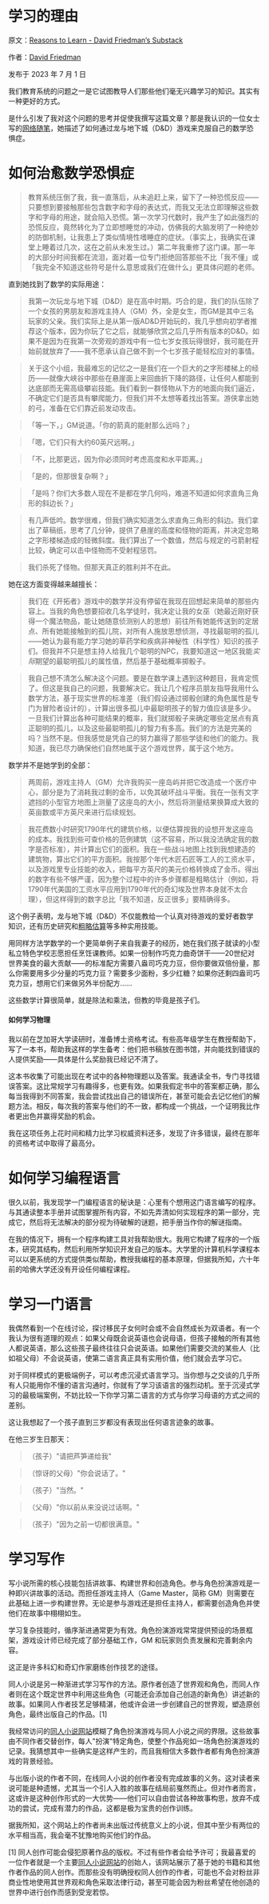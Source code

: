 # 学习的理由

原文：[Reasons to Learn - David Friedman’s Substack](https://daviddfriedman.substack.com/p/reasons-to-learn)

作者：[David Friedman](https://substack.com/@daviddfriedman)

发布于 2023 年 7 月 1 日

我们教育系统的问题之一是它试图教导人们那些他们毫无兴趣学习的知识。其实有一种更好的方式。

是什么引发了我对这个问题的思考并促使我撰写这篇文章？那是我认识的一位女士写的[网络随笔](https://apprenticebard.tumblr.com/post/654996323894984704/transnikolaorsinov-betadunsparce-me-when-i#notes)，她描述了如何通过龙与地下城（D&D）游戏来克服自己的数学恐惧症。

# 如何治愈数学恐惧症

> 教育系统压倒了我，我一直落后，从未追赶上来，留下了一种恐慌反应——只要想到要接触那些包含数字和字母的表达式，而我又无法立即理解这些数字和字母的用途，就会陷入恐慌。第一次学习代数时，我产生了如此强烈的恐慌反应，竟然转化为了立即想睡觉的冲动，仿佛我的大脑发明了一种绝妙的防御机制，让我患上了类似情境性嗜睡症的症状。（事实上，我确实在课堂上睡着过几次，这在之前从未发生过。）第二年我重修了这门课。那一年的大部分时间我都在流泪，面对着一位专门拒绝回答那些不比「我不懂」或「我完全不知道这些符号是什么意思或我们在做什么」更具体问题的老师。

>

直到她找到了数学的实际用途：

>

> 我第一次玩龙与地下城（D&D）是在高中时期。巧合的是，我们的队伍除了一个女孩的男朋友和游戏主持人（GM）外，全是女生，而GM是其中三名玩家的父亲。我们实际上是从第一版AD&D开始玩的，我几乎想向初学者推荐这个版本，因为你玩了它之后，就能够欣赏之后几乎所有版本的D&D。如果不是因为在我第一次旁观的游戏中有一位七岁女孩玩得很好，我可能在开始前就放弃了——我不愿承认自己做不到一个七岁孩子能轻松应对的事情。

>

> 关于这个小组，我最难忘的记忆之一是我们在一个巨大的之字形楼梯上的经历——就像大峡谷中那些在悬崖面上来回曲折下降的路径，让任何人都能到达底部而无需高级攀岩技能。我们看到一群怪物从下方的地面向我们逼近，不确定它们是否具有攀爬能力，但我们并不太想等着找出答案。游侠拿出她的弓，准备在它们靠近前发动攻击。

>

> 「等一下，」GM说道。「你的箭真的能射那么远吗？」

>

> 「嗯，它们只有大约60英尺远啊。」

>

> 「不，比那更远，因为你必须同时考虑高度和水平距离。」

>

> 「是的，但那很复杂啊？」

>

> 「是吗？你们大多数人现在不是都在学几何吗，难道不知道如何求直角三角形的斜边长？」

>

> 有几声低吟。数学很难，但我们确实知道怎么求直角三角形的斜边。我们拿出了草稿纸，思考了几分钟，提供了悬崖的高度和怪物的距离，并决定忽略之字形楼梯造成的轻微斜度。我们算出了一个数值，然后与规定的弓箭射程比较，确定可以击中怪物而不受射程惩罚。

>

> 我们杀死了怪物。但那天真正的胜利并不在此。

她在这方面变得越来越擅长：

> 我们在《开拓者》游戏中的数学并没有停留在我现在回想起来简单的那些内容上。当我的角色想要招收几名学徒时，我决定让我的女巫（她最近刚好获得一个魔法物品，能让她随意侦测别人的思想）前往所有她能传送到的定居点、所有她能接触到的孤儿院，对所有人施放思想侦测，寻找最聪明的孤儿——她认为最有能力学习她的草药学和疾病非神秘性（科学性）知识的孩子们。但我并不只是想主持人给我几个聪明的NPC，我要知道这一地区我能*实际*期望的最聪明孤儿的属性值，然后基于基础概率掷骰子。

>

> 我自己想不清怎么解决这个问题。要是在数学课上遇到这种题目，我肯定慌了。但这是我自己的问题，我要解决它。我让几个程序员朋友指导我用什么数学方法，基于现实世界的标准差（我们假设通过掷骰创建的角色属性是专门为冒险者设计的），计算出很多孤儿中最聪明孩子的智力值应该是多少。一旦我们计算出各种可能结果的概率，我们就掷骰子来确定哪些定居点有真正聪明的孤儿，以及这些最聪明孤儿的智力有多高。我们的方法是完美的吗？当然不是。但我感觉是凭自己的努力赢得了那些学徒和他们的能力。我知道，我已尽力确保他们自然地属于这个游戏世界，属于这个地方。

数学并不是她学到的全部：

> 两周前，游戏主持人（GM）允许我购买一座岛屿并把它改造成一个医疗中心，部分是为了消耗我过剩的金币，以免其破坏战斗平衡。我在一张有文字遮挡的小型官方地图上测量了这座岛的大小，然后将测量结果换算成大致的英亩数或平方英尺来进行后续规划。

>

> 我花费数小时研究1790年代的建筑价格，以便估算按我的设想开发这座岛的成本。我找到些可查价格的范例建筑（这不容易，所以我没法确定我的数字是否标准），并计算出它们的面积。我在一些战斗地图上找到我想建造的建筑物，算出它们的平方面积。我按那个年代木匠石匠等工人的工资水平，以及游戏里专业技能的收入，把每平方英尺的美元价格转换成了金币。得出的数字有些不够严谨，因为整个过程中的许多步骤都是粗略估计（例如，将1790年代美国的工资水平应用到1790年代的奇幻埃及世界本身就不太合理），但这样得到的数字总比「我不知道，反正很多」要精确得多。

这个例子表明，龙与地下城（D&D）不仅能教给一个认真对待游戏的爱好者数学知识，还有历史研究和[粗略估算](https://daviddfriedman.substack.com/p/back-of-the-envelope)等多种实用技能。

用同样方法学数学的一个更简单例子来自我妻子的经历，她在我们孩子就读的小型私立特色学校志愿担任烹饪课教师。如果一份制作巧克力曲奇饼干——20世纪对世界美食的最大贡献——的标准配方需要八盎司巧克力豆，但你要做双倍份量，那么你需要用多少分量的巧克力豆？需要多少面粉，多少红糖？如果你还剩四盎司巧克力豆，想用它们来做另外半份配方……

这些数学计算很简单，就是除法和乘法，但教的毕竟是孩子们。

#### 如何学习物理

我以前在芝加哥大学读研时，准备博士资格考试。有些高年级学生在教授帮助下，写了一本书，帮助我这样的学生备考：他们把书稿放在图书馆，并向能找到错误的人提供奖励——具体是什么奖励我已经记不清了。

这本书收集了可能出现在考试中的各种物理题以及答案。我通读全书，专门寻找错误答案。这比常规学习有趣得多，也更有效。如果我假定书中的答案都正确，那么每当我得到不同答案，我会尝试找出自己的错误所在，甚至可能会去记忆他们的解题方法。相反，每次我的答案与他们的不一致，都构成一个挑战，一个证明我比作者更出色并赢得奖励的机会。

我在这项任务上花时间和精力比学习权威资料还多，发现了许多错误，最终在那年的资格考试中取得了最高分。

# 如何学习编程语言

很久以前，我发现学一门编程语言的秘诀是：心里有个想用这门语言编写的程序。与其通读整本手册并试图掌握所有内容，不如先弄清如何实现程序的第一部分，完成它，然后将无法解决的部分视为待破解的谜题，把手册当作你的解谜指南。

在我的情况下，拥有一个程序构建工具对我帮助很大。我用它构建了程序的一个版本，研究其结构，然后利用所学知识开发自己的版本。大学里的计算机科学课程本可以以更系统的方式提供类似帮助，教授我编程的基本原理，但据我所知，六十年前的哈佛大学还没有开设任何编程课程。

# 学习一门语言

我偶然看到一个在线讨论，探讨移民子女何时会或不会自然成长为双语者。有一个我认为很有道理的观点：如果父母既会说英语也会说母语，但孩子接触的所有其他人都说英语，那么这些孩子最终往往只会说英语。如果他们需要交流的某些人（比如祖父母）不会说英语，使第二语言真正具有实用价值，他们就会去学习它。

对于同样模式的更极端例子，可以考虑沉浸式语言学习。当你想与之交谈的几乎所有人只能用你不懂的语言沟通时，你就有了学习该语言的强烈动机。至于沉浸式学习的最极端案例，不妨比较一下你学习第二语言的方式与你学习母语的方式之间的差别。

这让我想起了一个孩子直到三岁都没有表现出任何语言迹象的故事。

在他三岁生日那天：

> （孩子）"请把芦笋递给我"

>

> （惊讶的父母）"你会说话了。"

>

> （孩子）"当然。"

>

> （父母）"你以前从来没说过话啊。"

>

> （孩子）"因为之前一切都很满意。"

# 学习写作

写小说所需的核心技能包括讲故事、构建世界和创造角色。参与角色扮演游戏是一种即兴讲故事的活动。而担任游戏主持人（Game Master，简称 GM）则需要在此基础上进一步构建世界。无论是参与游戏还是担任主持人，都需要创造角色并使他们在故事中栩栩如生。

学习复杂技能时，循序渐进通常更为有效。角色扮演游戏常常提供预设的场景框架，游戏设计师已经完成了部分基础工作，GM 和玩家则负责发展和完善剩余内容。

这正是许多科幻和奇幻作家磨练创作技艺的途径。

同人小说是另一种渐进式学习写作的方法。原作者创造了世界观和角色，而同人作者则在这个既定世界中利用这些角色（可能还会添加自己创造的新角色）讲述新的故事。如果同人作者技艺足够精湛，他或许会进一步创建自己的世界观，塑造原创角色，最终出版自己的作品。[1]

我经常访问的[同人小说网站](https://www.glowfic.com/posts)模糊了角色扮演游戏与同人小说之间的界限。这些故事由不同作者交替创作，每人"扮演"特定角色，使整个作品宛如一场角色扮演游戏的记录。我猜想其中一些确实是这样产生的，而且我相信大多数作者都有角色扮演游戏的背景经验。

与出版小说的作者不同，在线同人小说的创作者没有完成故事的义务。这对读者来说可能是种遗憾，尤其当一个引人入胜的故事在结局前戛然而止。但对作者而言，这或许是这种创作形式的一大优势——他们可以自由尝试各种故事构思，放弃不成功的尝试，完成有潜力的作品，这都是极为宝贵的创作训练。

据我所知，这个网站上的作者尚未出版过传统意义上的小说，但其中至少有两位的水平相当高，我会毫不犹豫地购买他们的作品。

[1] 同人创作可能会侵犯原著作品的版权。不过有些作者会给予许可；我最喜爱的一位作者就是一个主要[同人小说网站](https://archiveofourown.org/)的创始人，该网站展示了基于她的书籍和其他作者作品的同人创作。而那些没有明确授权同人创作的作者，可能也不会对粉丝非商业性地使用其世界观和角色采取法律行动，甚至可能会因为粉丝希望在他创造的世界中进行创作而感到受宠若惊。